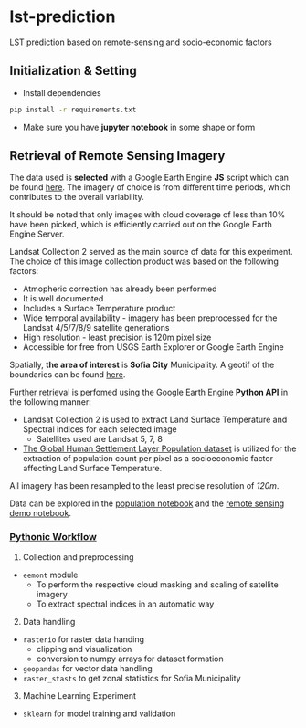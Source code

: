 # lst-prediction
LST prediction based on remote-sensing and socio-economic factors 

## Initialization & Setting 

* Install dependencies 

```sh 
pip install -r requirements.txt
```

* Make sure you have **jupyter notebook** in some shape or form 

## Retrieval of Remote Sensing Imagery 
The data used is **selected** with a Google Earth Engine **JS** script which can be found [here](./data-collection/find-images.js). The imagery of choice is from different time periods, which contributes to the overall variability.    

It should be noted that only images with cloud coverage of less than 10% have been picked, which is efficiently carried out on the Google Earth Engine Server. 

Landsat Collection 2 served as the main source of data for this experiment. The choice of this image collection product was based on the following factors: 
* Atmopheric correction has already been performed 
* It is well documented 
* Includes a Surface Temperature product 
* Wide temporal availability - imagery has been preprocessed for the Landsat 4/5/7/8/9 satellite generations
* High resolution - least precision is 120m pixel size
* Accessible for free from USGS Earth Explorer or Google Earth Engine


Spatially, **the area of interest** is **Sofia City** Municipality. A geotif of the boundaries can be found [here](./shapefiles/sofia-boundaries.json).   

[Further retrieval](./lst-and-indices-retrieval.ipynb) is perfomed using the Google Earth Engine **Python API** in the following manner: 
*  Landsat Collection 2 is used to extract Land Surface Temperature and Spectral indices for each selected image
    * Satellites used are Landsat 5, 7, 8
* [The Global Human Settlement Layer Population dataset](https://human-settlement.emergency.copernicus.eu/ghs_pop2023.php) is utilized for the extraction of population count per pixel as a socioeconomic factor affecting Land Surface Temperature.  

All imagery has been resampled to the least precise resolution of *120m*. 

Data can be explored in the [population notebook](population-eda.ipynb) and the [remote sensing demo notebook](demo.ipynb). 

### [Pythonic Workflow](lst-and-indices-retrieval.ipynb) 

1. Collection and preprocessing
*   ```eemont``` module
    * To perform the respective cloud masking and scaling of satellite imagery 
    * To extract spectral indices in an automatic way 

2. Data handling
* ```rasterio``` for raster data handing 
    * clipping and visualization 
    * conversion to numpy arrays for dataset formation
* ```geopandas``` for vector data handling 
* ```raster_stasts``` to get zonal statistics for Sofia Municipality  

3. Machine Learning Experiment 

* ```sklearn``` for model training and validation 
